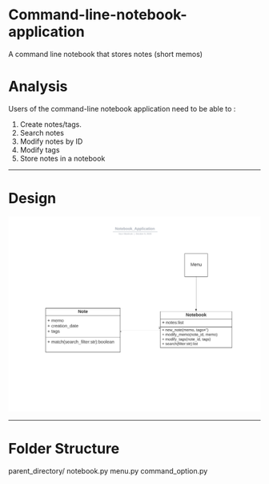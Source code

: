 # Command-line-notebook-application
A command line notebook that stores notes (short memos)

# Analysis
Users of the command-line notebook application need to be able to :
1. Create notes/tags.
2. Search notes
3. Modify notes by ID
4. Modify tags
5. Store notes in a notebook

--------------------------------------------------------------------------------------------

# Design
![](https://github.com/noor188/Command-line-notebook-application/blob/main/img/OOD.png)

--------------------------------------------------------------------------------------------

# Folder Structure

parent_directory/
  notebook.py
  menu.py
  command_option.py
